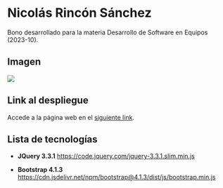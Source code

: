 # Nicolás Rincón Sánchez

Bono desarrollado para la materia Desarrollo de Software en Equipos (2023-10).

## Imagen

![]("../images/ReadmePage.jpg")

## Link al despliegue

Accede a la página web en el [siguiente link](https://n-rincon4.github.io/MyPersonalWebpage/).


## Lista de tecnologías

- **JQuery 3.3.1**
https://code.jquery.com/jquery-3.3.1.slim.min.js

- **Bootstrap 4.1.3**
https://cdn.jsdelivr.net/npm/bootstrap@4.1.3/dist/js/bootstrap.min.js


